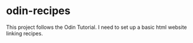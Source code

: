# odin-recipes

This project follows the Odin Tutorial.
I need to set up a basic html website linking recipes.
